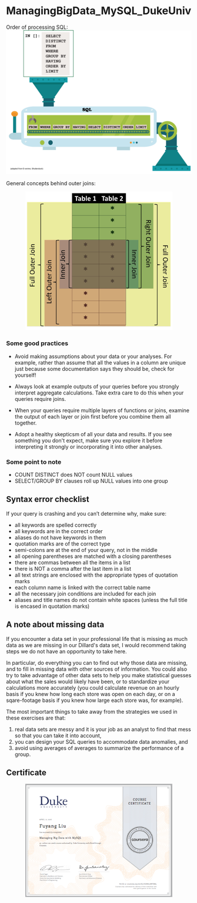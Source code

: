 # ManagingBigData_MySQL_DukeUniv

Order of processing SQL:
![Order](week3/Order_of_processing_smaller.jpg "Order_of_processing")

General concepts behind outer joins:
<p align="center">
<img src="week3/Join_diagram.jpg" width=400/>
</p>

### Some good practices

* Avoid making assumptions about your data or your analyses. For example, rather than assume that all the values in a column are unique just because some documentation says they should be, check for yourself!

* Always look at example outputs of your queries before you strongly interpret aggregate calculations. Take extra care to do this when your queries require joins.

* When your queries require multiple layers of functions or joins, examine the output of each layer or join first before you combine them all together.

* Adopt a healthy skepticsm of all your data and results. If you see something you don't expect, make sure you explore it before interpreting it strongly or incorporating it into other analyses.


### Some point to note

* COUNT DISTINCT does NOT count NULL values
* SELECT/GROUP BY clauses roll up NULL values into one group

## Syntax error checklist
If your query is crashing and you can’t determine why, make sure:
- all keywords are spelled correctly
- all keywords are in the correct order
- aliases do not have keywords in them
- quotation marks are of the correct type
- semi-colons are at the end of your query, not in the middle
- all opening parentheses are matched with a closing parentheses
- there are commas between all the items in a list
- there is NOT a comma after the last item in a list
- all text strings are enclosed with the appropriate types of quotation marks
- each column name is linked with the correct table name
- all the necessary join conditions are included for each join
- aliases and title names do not contain white spaces (unless the full title is encased in
quotation marks)

## A note about missing data
If you encounter a data set in your professional life that is missing as much data as we are
missing in our Dillard's data set, I would recommend taking steps we do not have an opportunity to take here. 

In particular, do everything you can to find out why those data are missing, and to
fill in missing data with other sources of information. You could also try to take advantage of other data sets to help you make statistical guesses about what the sales would likely have been, or to standardize your calculations more accurately (you could calculate revenue on an hourly basis if you knew how long each store was open on each day, or on a sqare-footage basis if you knew how large each store was, for example). 

The most important things to take away from the
strategies we used in these exercises are that: 

1. real data sets are messy and it is your job as an analyst to find that mess so that you can take it into account, 
2. you can design your SQL
queries to accommodate data anomalies, and 
3. avoid using averages of averages to summarize
the performance of a group.

## Certificate

<p align="center">
<img src="week5/Certificate_Duke_sql.png" width=400/>
</p>
